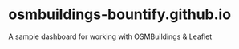 osmbuildings-bountify.github.io
===============================

A sample dashboard for working with OSMBuildings &amp; Leaflet
